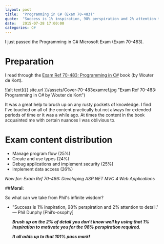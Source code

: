 ```yaml
---
layout: post
title:  "Programming in C# (Exam 70-483)"
quote:  "Success is 1% inspiration, 98% perspiration and 2% attention to detail. — Phil Dunphy [Phil’s-osophy]"
date:   2015-07-28 17:00:00
categories: C#
---
```

I just passed the Programming in C# Microsoft Exam (Exam 70-483).

# Preparation
I read through the [Exam Ref 70-483: Programming in C#](https://www.microsoftpressstore.com/store/exam-ref-70-483-programming-in-c-sharp-9780735676824) book (by Wouter de Kort).

![alt text]({{ site.url }}/assets/Cover-70-483examref.jpg "Exam Ref 70-483: Programming in C# by Wouter de Kort")

It was a great help to brush up on any rusty pockets of knowledge. I find I've touched on all of the content practically but not always for extended periods of time or it was a while ago. At times the content in the book acquainted me with certain nuances I was oblivious to.

# Exam content distribution 
* Manage program flow (25%)
* Create and use types (24%)
* Debug applications and implement security (25%)
* Implement data access (26%)

_Now for: Exam Ref 70-486: Developing ASP.NET MVC 4 Web Applications_

##**Moral:**

So what can we take from Phil's infinite wisdom?

  * "Success is 1% inspiration, 98% perspiration and 2% attention to detail." — Phil Dunphy [Phil’s-osophy]
 
    **_Brush up on the 2% of detail you don't know well by using that 1% inspiration to motivate you for the 98% perspiration required._**

	**_It all adds up to that 101% pass mark!_**